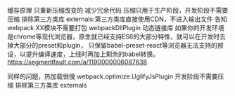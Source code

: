 缓存原理 只重新压缩改变的
减少冗余代码
压缩只用于生产阶段，开发阶段不需要压缩
排除第三方类库 externals:第三方类库直接使用CDN，不进入输出文件
                       告知webpack XX模块不需要打包
webpackDllPlugin 动态链接库
如果你的开发环境是chrome等现代浏览器，原生就已经支持ES6的大部分特性，就可以在开发时去掉大部分的preset和plugin，
只保留babel-preset-react等浏览器无法支持的预设，以提升编译速度，上线时再加上剩余的babel转换。
https://segmentfault.com/a/1190000006087638

同样的问题，热加载很慢
webpack.optimize.UglifyJsPlugin 开发阶段不需要压缩
排除第三方类库 externals
